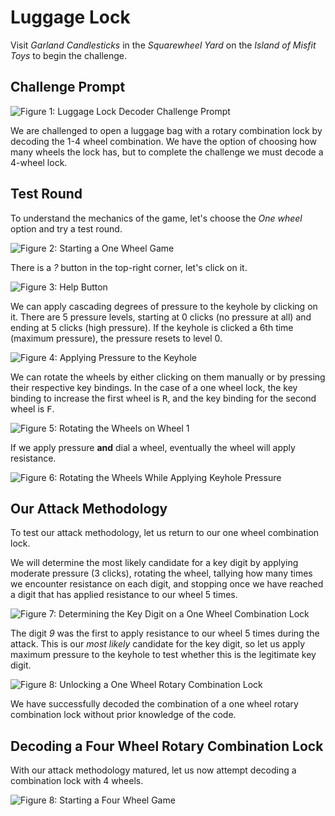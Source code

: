 # Luggage Lock

Visit *Garland Candlesticks* in the *Squarewheel Yard* on the *Island of Misfit Toys* to begin the challenge.

## Challenge Prompt

![Figure 1: Luggage Lock Decoder Challenge Prompt](/img/luggage-prompt.png)

We are challenged to open a luggage bag with a rotary combination lock by decoding the 1-4 wheel combination. We have the option of choosing how many wheels the lock has, but to complete the challenge we must decode a 4-wheel lock. 

## Test Round

To understand the mechanics of the game, let's choose the *One wheel* option and try a test round.

![Figure 2: Starting a One Wheel Game](/img/luggage-challenge-1.png)

There is a *?* button in the top-right corner, let's click on it.

![Figure 3: Help Button](/img/luggage-help.png)

We can apply cascading degrees of pressure to the keyhole by clicking on it. There are 5 pressure levels, starting at 0 clicks (no pressure at all) and ending at 5 clicks (high pressure). If the keyhole is clicked a 6th time (maximum pressure), the pressure resets to level 0.

![Figure 4: Applying Pressure to the Keyhole](/gif/luggage-keyhole.gif)

We can rotate the wheels by either clicking on them manually or by pressing their respective key bindings. In the case of a one wheel lock, the key binding to increase the first wheel is <kbd>R</kbd>, and the key binding for the second wheel is <kbd>F</kbd>.

![Figure 5: Rotating the Wheels on Wheel 1](/gif/luggage-dialing.gif)

If we apply pressure **and** dial a wheel, eventually the wheel will apply resistance.

![Figure 6: Rotating the Wheels While Applying Keyhole Pressure](/gif/luggage-resistance.gif)

## Our Attack Methodology

To test our attack methodology, let us return to our one wheel combination lock. 

We will determine the most likely candidate for a key digit by applying moderate pressure (3 clicks), rotating the wheel, tallying how many times we encounter resistance on each digit, and stopping once we have reached a digit that has applied resistance to our wheel 5 times.

![Figure 7: Determining the Key Digit on a One Wheel Combination Lock](/gif/luggage-test-dialing.gif)

The digit *9* was the first to apply resistance to our wheel 5 times during the attack. This is our *most likely* candidate for the key digit, so let us apply maximum pressure to the keyhole to test whether this is the legitimate key digit.

![Figure 8: Unlocking a One Wheel Rotary Combination Lock](/gif/luggage-test-success.gif)

We have successfully decoded the combination of a one wheel rotary combination lock without prior knowledge of the code.

## Decoding a Four Wheel Rotary Combination Lock

With our attack methodology matured, let us now attempt decoding a combination lock with 4 wheels.

![Figure 8: Starting a Four Wheel Game](/img/luggage-challenge-2.png)

